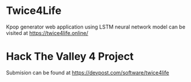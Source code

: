 # Twice4Life
Kpop generator web application using LSTM neural network model
can be visited at 
https://twice4life.online/
# Hack The Valley 4 Project
Submision can be found at 
https://devpost.com/software/twice4life
